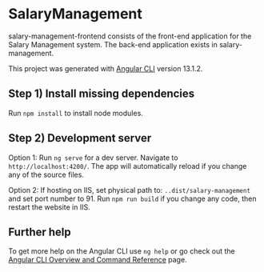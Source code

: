 # SalaryManagement

salary-management-frontend consists of the front-end application for the Salary Management system. The back-end application exists in salary-management.

This project was generated with [Angular CLI](https://github.com/angular/angular-cli) version 13.1.2.


## Step 1) Install missing dependencies

Run `npm install` to install node modules.


## Step 2) Development server

Option 1: Run `ng serve` for a dev server. Navigate to `http://localhost:4200/`. The app will automatically reload if you change any of the source files.

Option 2: If hosting on IIS, set physical path to: `..dist/salary-management` and set port number to 91. Run `npm run build` if you change any code, then restart the website in IIS.


## Further help

To get more help on the Angular CLI use `ng help` or go check out the [Angular CLI Overview and Command Reference](https://angular.io/cli) page.
